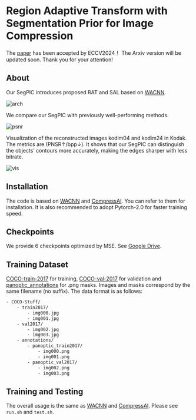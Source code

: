 # Region Adaptive Transform with Segmentation Prior for Image Compression
The [paper](https://arxiv.org/abs/2403.00628) has been accepted by ECCV2024！ The Arxiv version will be updated soon. Thank you for your attention!


## About
Our SegPIC introduces proposed RAT and SAL based on [WACNN](https://github.com/Googolxx/STF).

![arch](https://github.com/GityuxiLiu/SegPIC-for-Image-Compression/blob/main/assets/arch.png)

We compare our SegPIC with previously well-performing methods.

![psnr](https://github.com/GityuxiLiu/SegPIC-for-Image-Compression/blob/main/assets/psnr.png)

Visualization of the reconstructed images kodim04 and kodim24 in Kodak. The metrics are (PNSR↑/bpp↓). It shows that our SegPIC can distinguish the objects’ contours more accurately, making the edges sharper with less bitrate.

![vis](https://github.com/GityuxiLiu/SegPIC-for-Image-Compression/blob/main/assets/vis.png)

## Installation
The code is based on [WACNN](https://github.com/Googolxx/STF) and [CompressAI](https://github.com/InterDigitalInc/CompressAI).
You can refer to them for installation. It is also recommended to adopt Pytorch-2.0 for faster training speed.

## Checkpoints
We provide 6 checkpoints optimized by MSE. See [Google Drive](https://drive.google.com/drive/folders/1rDyvCVkTiqzCq4urW60OsIKOTLWBp3si?usp=drive_link).

## Training Dataset
[COCO-train-2017](http://images.cocodataset.org/zips/train2017.zip) for training, [COCO-val-2017](http://images.cocodataset.org/zips/val2017.zip) for validation and [panoptic_annotations](http://images.cocodataset.org/annotations/panoptic_annotations_trainval2017.zip) for .png masks. Images and masks correspond by the same filename (no suffix).
The data format is as follows:
```bash
- COCO-Stuff/
    - train2017/
        - img000.jpg
        - img001.jpg
    - val2017/
        - img002.jpg
        - img003.jpg
    - annotations/
        - panoptic_train2017/
            - img000.png
            - img001.png
        - panoptic_val2017/
            - img002.png
            - img003.png
```
## Training and Testing
The overall usage is the same as [WACNN](https://github.com/Googolxx/STF) and [CompressAI](https://github.com/InterDigitalInc/CompressAI). Please see `run.sh` and `test.sh`.
